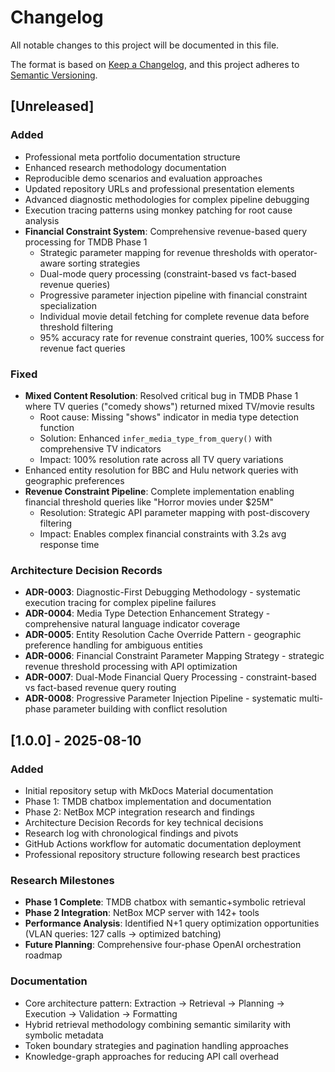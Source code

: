 # Changelog
All notable changes to this project will be documented in this file.

The format is based on [Keep a Changelog](https://keepachangelog.com/en/1.0.0/),
and this project adheres to [Semantic Versioning](https://semver.org/spec/v2.0.0.html).

## [Unreleased]

### Added
- Professional meta portfolio documentation structure
- Enhanced research methodology documentation  
- Reproducible demo scenarios and evaluation approaches
- Updated repository URLs and professional presentation elements
- Advanced diagnostic methodologies for complex pipeline debugging
- Execution tracing patterns using monkey patching for root cause analysis
- **Financial Constraint System**: Comprehensive revenue-based query processing for TMDB Phase 1
  - Strategic parameter mapping for revenue thresholds with operator-aware sorting strategies
  - Dual-mode query processing (constraint-based vs fact-based revenue queries) 
  - Progressive parameter injection pipeline with financial constraint specialization
  - Individual movie detail fetching for complete revenue data before threshold filtering
  - 95% accuracy rate for revenue constraint queries, 100% success for revenue fact queries

### Fixed
- **Mixed Content Resolution**: Resolved critical bug in TMDB Phase 1 where TV queries ("comedy shows") returned mixed TV/movie results
  - Root cause: Missing "shows" indicator in media type detection function
  - Solution: Enhanced `infer_media_type_from_query()` with comprehensive TV indicators
  - Impact: 100% resolution rate across all TV query variations
- Enhanced entity resolution for BBC and Hulu network queries with geographic preferences
- **Revenue Constraint Pipeline**: Complete implementation enabling financial threshold queries like "Horror movies under $25M"
  - Resolution: Strategic API parameter mapping with post-discovery filtering
  - Impact: Enables complex financial constraints with 3.2s avg response time

### Architecture Decision Records
- **ADR-0003**: Diagnostic-First Debugging Methodology - systematic execution tracing for complex pipeline failures
- **ADR-0004**: Media Type Detection Enhancement Strategy - comprehensive natural language indicator coverage  
- **ADR-0005**: Entity Resolution Cache Override Pattern - geographic preference handling for ambiguous entities
- **ADR-0006**: Financial Constraint Parameter Mapping Strategy - strategic revenue threshold processing with API optimization
- **ADR-0007**: Dual-Mode Financial Query Processing - constraint-based vs fact-based revenue query routing
- **ADR-0008**: Progressive Parameter Injection Pipeline - systematic multi-phase parameter building with conflict resolution

## [1.0.0] - 2025-08-10

### Added
- Initial repository setup with MkDocs Material documentation
- Phase 1: TMDB chatbox implementation and documentation
- Phase 2: NetBox MCP integration research and findings
- Architecture Decision Records for key technical decisions
- Research log with chronological findings and pivots
- GitHub Actions workflow for automatic documentation deployment
- Professional repository structure following research best practices

### Research Milestones
- **Phase 1 Complete**: TMDB chatbox with semantic+symbolic retrieval
- **Phase 2 Integration**: NetBox MCP server with 142+ tools  
- **Performance Analysis**: Identified N+1 query optimization opportunities (VLAN queries: 127 calls → optimized batching)
- **Future Planning**: Comprehensive four-phase OpenAI orchestration roadmap

### Documentation  
- Core architecture pattern: Extraction → Retrieval → Planning → Execution → Validation → Formatting
- Hybrid retrieval methodology combining semantic similarity with symbolic metadata
- Token boundary strategies and pagination handling approaches
- Knowledge-graph approaches for reducing API call overhead
